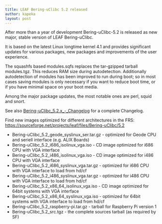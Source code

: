 ```yaml
---
title: LEAF Bering-uClibc 5.2 released
author: kapeka
layout: post
---
```


After more than a year of development Bering-uClibc-5.2 is released as new major, stable version 
of LEAF Bering-uClibc.

It is based on the latest Linux longtime kernel 4.1 and provides significant updates
for various packages, new packages and improvements of the user experience.

The squashfs based modules.sqfs replaces the tar-gzipped tarball modules.tgz.
This reduces RAM size during autodetection. Additionally autodetection of modules
has been improved to run during boot; so in most cases saving modules is only necessary
if you want to reduce boot time, or if you have minimal space on your boot media.

Among the major package updates, the most notable ones are perl, squid and snort.

See also
<a href="{{ site.buc_wiki_url }}/Bering-uClibc_5.2.x_-_Changelog">Bering-uClibc_5.2.x_-_Changelog</a>
for a complete Changelog.

<p>Find new images optimized for different architectures in the FRS:
<a href="https://sourceforge.net/projects/leaf/files/">https://sourceforge.net/projects/leaf/files/Bering-uClibc/5.2</a>
<ul>
<li>Bering-uClibc_5.2_geode_syslinux_ser.tar.gz - optimized for Geode CPU and seriell interface (e.g. ALIX Boards) </li>

<li>Bering-uClibc_5.2_i686_isolinux_vga.iso - CD image optimized for i686 CPU with VGA interface</li>

<li>Bering-uClibc_5.2_i486_isolinux_vga.iso - CD image optimized for i486 CPU with VGA interface</li>

<li>Bering-uClibc_5.2_i686_syslinux_vga.tar.gz - optimized for i686 CPU with VGA interface to load from hd/cf</li>

<li>Bering-uClibc_5.2_i486_syslinux_vga.tar.gz - optimized for i486 CPU with VGA interface to load from hd/cf</li>

<li>Bering-uClibc_5.2_x86_64_isolinux_vga.iso - CD image optimized for 64bit systems  with VGA interface</li>

<li>Bering-uClibc_5.2_x86_64_syslinux_vga.iso - optimized for
64bit systems  with VGA interface to load from hd/cf</li>

<li>Bering-uClibc_5.2_raspberry-pi.tar.gz - tarball for Raspberry Pi version 1</li>

<li>Bering-uClibc_5.2_src.tgz - the complete sources tarball (as
required by SF)</li>
</ul>
